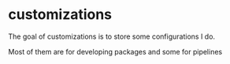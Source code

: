 # customizations

The goal of customizations is to store some configurations I do.

Most of them are for developing packages and some for pipelines

